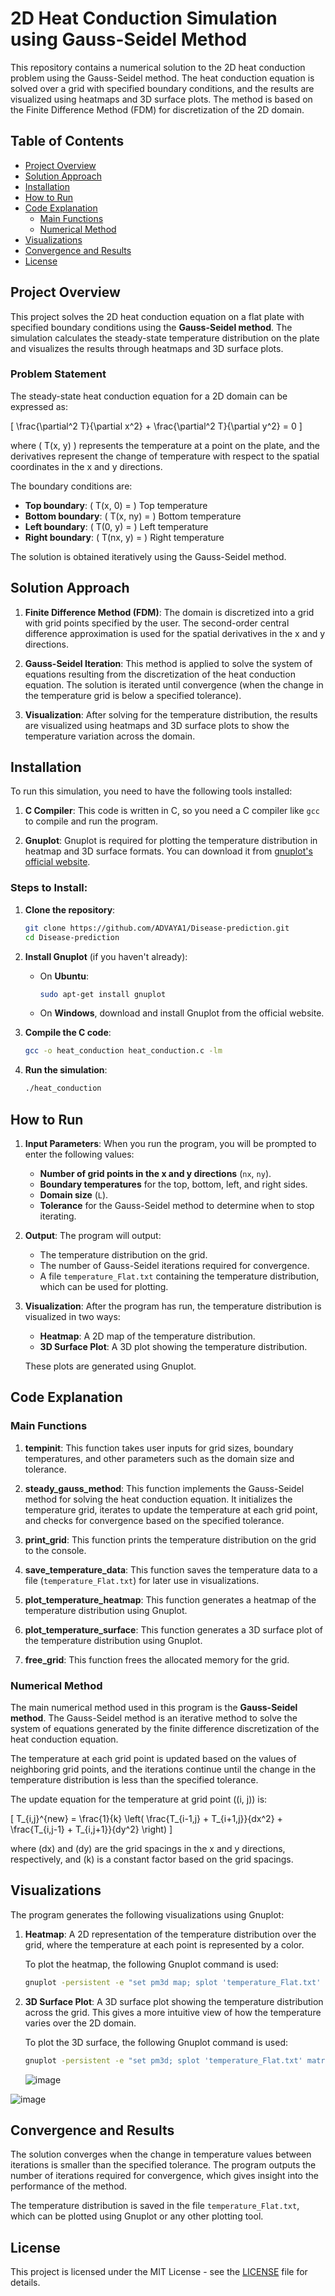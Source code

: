 
# 2D Heat Conduction Simulation using Gauss-Seidel Method

This repository contains a numerical solution to the 2D heat conduction problem using the Gauss-Seidel method. The heat conduction equation is solved over a grid with specified boundary conditions, and the results are visualized using heatmaps and 3D surface plots. The method is based on the Finite Difference Method (FDM) for discretization of the 2D domain.

## Table of Contents

- [Project Overview](#project-overview)
- [Solution Approach](#solution-approach)
- [Installation](#installation)
- [How to Run](#how-to-run)
- [Code Explanation](#code-explanation)
  - [Main Functions](#main-functions)
  - [Numerical Method](#numerical-method)
- [Visualizations](#visualizations)
- [Convergence and Results](#convergence-and-results)
- [License](#license)

## Project Overview

This project solves the 2D heat conduction equation on a flat plate with specified boundary conditions using the **Gauss-Seidel method**. The simulation calculates the steady-state temperature distribution on the plate and visualizes the results through heatmaps and 3D surface plots.

### Problem Statement

The steady-state heat conduction equation for a 2D domain can be expressed as:

\[
\frac{\partial^2 T}{\partial x^2} + \frac{\partial^2 T}{\partial y^2} = 0
\]

where \( T(x, y) \) represents the temperature at a point on the plate, and the derivatives represent the change of temperature with respect to the spatial coordinates in the x and y directions.

The boundary conditions are:
- **Top boundary**: \( T(x, 0) = \) Top temperature
- **Bottom boundary**: \( T(x, ny) = \) Bottom temperature
- **Left boundary**: \( T(0, y) = \) Left temperature
- **Right boundary**: \( T(nx, y) = \) Right temperature

The solution is obtained iteratively using the Gauss-Seidel method.

## Solution Approach

1. **Finite Difference Method (FDM)**: The domain is discretized into a grid with grid points specified by the user. The second-order central difference approximation is used for the spatial derivatives in the x and y directions.
  
2. **Gauss-Seidel Iteration**: This method is applied to solve the system of equations resulting from the discretization of the heat conduction equation. The solution is iterated until convergence (when the change in the temperature grid is below a specified tolerance).

3. **Visualization**: After solving for the temperature distribution, the results are visualized using heatmaps and 3D surface plots to show the temperature variation across the domain.

## Installation

To run this simulation, you need to have the following tools installed:

1. **C Compiler**: This code is written in C, so you need a C compiler like `gcc` to compile and run the program.
   
2. **Gnuplot**: Gnuplot is required for plotting the temperature distribution in heatmap and 3D surface formats. You can download it from [gnuplot's official website](http://www.gnuplot.info/).

### Steps to Install:

1. **Clone the repository**:
   ```bash
   git clone https://github.com/ADVAYA1/Disease-prediction.git
   cd Disease-prediction
   ```

2. **Install Gnuplot** (if you haven't already):
   - On **Ubuntu**: 
     ```bash
     sudo apt-get install gnuplot
     ```
   - On **Windows**, download and install Gnuplot from the official website.

3. **Compile the C code**:
   ```bash
   gcc -o heat_conduction heat_conduction.c -lm
   ```

4. **Run the simulation**:
   ```bash
   ./heat_conduction
   ```

## How to Run

1. **Input Parameters**: When you run the program, you will be prompted to enter the following values:
   - **Number of grid points in the x and y directions** (`nx`, `ny`).
   - **Boundary temperatures** for the top, bottom, left, and right sides.
   - **Domain size** (`L`).
   - **Tolerance** for the Gauss-Seidel method to determine when to stop iterating.

2. **Output**: The program will output:
   - The temperature distribution on the grid.
   - The number of Gauss-Seidel iterations required for convergence.
   - A file `temperature_Flat.txt` containing the temperature distribution, which can be used for plotting.

3. **Visualization**: After the program has run, the temperature distribution is visualized in two ways:
   - **Heatmap**: A 2D map of the temperature distribution.
   - **3D Surface Plot**: A 3D plot showing the temperature distribution.

   These plots are generated using Gnuplot.

## Code Explanation

### Main Functions

1. **tempinit**: This function takes user inputs for grid sizes, boundary temperatures, and other parameters such as the domain size and tolerance.
   
2. **steady_gauss_method**: This function implements the Gauss-Seidel method for solving the heat conduction equation. It initializes the temperature grid, iterates to update the temperature at each grid point, and checks for convergence based on the specified tolerance.

3. **print_grid**: This function prints the temperature distribution on the grid to the console.

4. **save_temperature_data**: This function saves the temperature data to a file (`temperature_Flat.txt`) for later use in visualizations.

5. **plot_temperature_heatmap**: This function generates a heatmap of the temperature distribution using Gnuplot.

6. **plot_temperature_surface**: This function generates a 3D surface plot of the temperature distribution using Gnuplot.

7. **free_grid**: This function frees the allocated memory for the grid.

### Numerical Method

The main numerical method used in this program is the **Gauss-Seidel method**. The Gauss-Seidel method is an iterative method to solve the system of equations generated by the finite difference discretization of the heat conduction equation.

The temperature at each grid point is updated based on the values of neighboring grid points, and the iterations continue until the change in the temperature distribution is less than the specified tolerance.

The update equation for the temperature at grid point \((i, j)\) is:

\[
T_{i,j}^{new} = \frac{1}{k} \left( \frac{T_{i-1,j} + T_{i+1,j}}{dx^2} + \frac{T_{i,j-1} + T_{i,j+1}}{dy^2} \right)
\]

where \(dx\) and \(dy\) are the grid spacings in the x and y directions, respectively, and \(k\) is a constant factor based on the grid spacings.

## Visualizations

The program generates the following visualizations using Gnuplot:

1. **Heatmap**: A 2D representation of the temperature distribution over the grid, where the temperature at each point is represented by a color.
   
   To plot the heatmap, the following Gnuplot command is used:
   ```bash
   gnuplot -persistent -e "set pm3d map; splot 'temperature_Flat.txt' matrix with image"
   ```

2. **3D Surface Plot**: A 3D surface plot showing the temperature distribution across the grid. This gives a more intuitive view of how the temperature varies over the 2D domain.
   
   To plot the 3D surface, the following Gnuplot command is used:
   ```bash
   gnuplot -persistent -e "set pm3d; splot 'temperature_Flat.txt' matrix with pm3d"
   ```
   ![image](https://github.com/user-attachments/assets/1a6398cd-0629-4fc5-bb91-de81d356424b)

![image](https://github.com/user-attachments/assets/57eb15be-25f5-4cf1-9776-875761c70ab4)

## Convergence and Results

The solution converges when the change in temperature values between iterations is smaller than the specified tolerance. The program outputs the number of iterations required for convergence, which gives insight into the performance of the method.

The temperature distribution is saved in the file `temperature_Flat.txt`, which can be plotted using Gnuplot or any other plotting tool.

## License

This project is licensed under the MIT License - see the [LICENSE](LICENSE) file for details.
